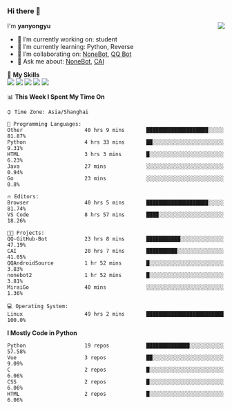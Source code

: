 ### Hi there 👋

<a href="#">
  <img align="right" src="https://github-readme-stats.vercel.app/api?username=yanyongyu&count_private=true&show_icons=true&bg_color=15,f2f7fd,E0EAFC" />
</a>

I'm **yanyongyu**

- 🔭 I’m currently working on: student
- 🌱 I’m currently learning: Python, Reverse
- 👯 I’m collaborating on: [NoneBot](https://github.com/nonebot), [QQ Bot](https://github.com/Mrs4s/go-cqhttp)
- 💬 Ask me about: [NoneBot](https://github.com/nonebot), [CAI](https://github.com/cscs181/CAI)

🌟 **My Skills**  
![](https://img.shields.io/badge/-Python-3e74a2?style=flat-square&logo=Python&logoColor=fff)
![](https://img.shields.io/badge/-Vue-4fc08d?style=flat-square&logo=Vue.js&logoColor=fff)
![](https://img.shields.io/badge/-Node.js-339933?style=flat-square&logo=Node.js&logoColor=fff)
![](https://img.shields.io/badge/-Docker-2496ED?style=flat-square&logo=Docker&logoColor=fff)
![](https://img.shields.io/badge/-Linux-000000?style=flat-square&logo=Linux&logoColor=fff)

<!--START_SECTION:waka-->
📊 **This Week I Spent My Time On** 

```text
⌚︎ Time Zone: Asia/Shanghai

💬 Programming Languages: 
Other                    40 hrs 9 mins       ████████████████████░░░░░   81.87% 
Python                   4 hrs 33 mins       ██░░░░░░░░░░░░░░░░░░░░░░░   9.31% 
HTML                     3 hrs 3 mins        █░░░░░░░░░░░░░░░░░░░░░░░░   6.23% 
Java                     27 mins             ░░░░░░░░░░░░░░░░░░░░░░░░░   0.94% 
Go                       23 mins             ░░░░░░░░░░░░░░░░░░░░░░░░░   0.8%

🔥 Editors: 
Browser                  40 hrs 5 mins       ████████████████████░░░░░   81.74% 
VS Code                  8 hrs 57 mins       ████░░░░░░░░░░░░░░░░░░░░░   18.26%

🐱‍💻 Projects: 
QQ-GitHub-Bot            23 hrs 8 mins       ███████████░░░░░░░░░░░░░░   47.19% 
CAI                      20 hrs 7 mins       ██████████░░░░░░░░░░░░░░░   41.05% 
QQAndroidSource          1 hr 52 mins        █░░░░░░░░░░░░░░░░░░░░░░░░   3.83% 
nonebot2                 1 hr 52 mins        █░░░░░░░░░░░░░░░░░░░░░░░░   3.81% 
MiraiGo                  40 mins             ░░░░░░░░░░░░░░░░░░░░░░░░░   1.36%

💻 Operating System: 
Linux                    49 hrs 2 mins       █████████████████████████   100.0%

```

**I Mostly Code in Python** 

```text
Python                   19 repos            ██████████████░░░░░░░░░░░   57.58% 
Vue                      3 repos             ██░░░░░░░░░░░░░░░░░░░░░░░   9.09% 
C                        2 repos             █░░░░░░░░░░░░░░░░░░░░░░░░   6.06% 
CSS                      2 repos             █░░░░░░░░░░░░░░░░░░░░░░░░   6.06% 
HTML                     2 repos             █░░░░░░░░░░░░░░░░░░░░░░░░   6.06%

```



<!--END_SECTION:waka-->
